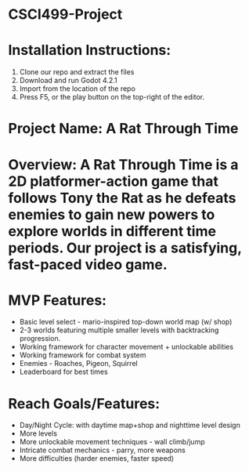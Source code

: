 # CSCI499-Project

# Installation Instructions:
1. Clone our repo and extract the files
2. Download and run Godot 4.2.1
3. Import from the location of the repo
4. Press F5, or the play button on the top-right of the editor.

# Project Name: A Rat Through Time

# Overview: A Rat Through Time is a 2D platformer-action game that follows Tony the Rat as he defeats enemies to gain new powers to explore worlds in different time periods. Our project is a satisfying, fast-paced video game.

# MVP Features:
- Basic level select - mario-inspired top-down world map (w/ shop)
- 2-3 worlds featuring multiple smaller levels with backtracking progression.
- Working framework for character movement + unlockable abilities
- Working framework for combat system
- Enemies - Roaches, Pigeon, Squirrel
- Leaderboard for best times

# Reach Goals/Features:
- Day/Night Cycle: with daytime map+shop and nighttime level design
- More levels
- More unlockable movement techniques - wall climb/jump
- Intricate combat mechanics - parry, more weapons
- More difficulties (harder enemies, faster speed)
